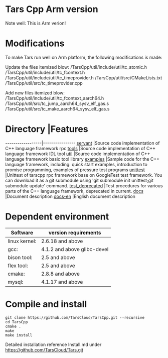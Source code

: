 # Tars Cpp Arm version 

Note well:  This is Arm verion!

# Modifications
To make Tars run well on Arm platform,  the following modifications is made:

Update the files itemized blow:
/TarsCpp/util/include/util/tc_atomic.h
/TarsCpp/util/include/util/tc_fcontext.h
/TarsCpp/util/include/util/tc_timeprovider.h
/TarsCpp/util/src/CMakeLists.txt
/TarsCpp/util/src/tc_timeprovider.cpp

Add new files itemized blow:
/TarsCpp/util/include/util/tc_fcontext_aarch64.h
/TarsCpp/util/src/tc_jump_aarch64_sysv_elf_gas.s
/TarsCpp/util/src/tc_make_aarch64_sysv_elf_gas.s

# Directory |Features
------------------|----------------
[servant](https://github.com/TarsCloud/TarsCpp/tree/master/servant)      |Source code implementation of C++ language framework rpc
[tools](https://github.com/TarsCloud/TarsCpp/tree/master/tools)        |Source code implementation of C++ language framework IDL tool
[util](https://github.com/TarsCloud/TarsCpp/tree/master/util)         |Source code implementation of C++ language framework basic tool library
[examples](https://github.com/TarsCloud/TarsCpp/tree/master/examples)     |Sample code for the C++ language framework, including: quick start examples, introduction to promise programming, examples of pressure test programs
[unittest](https://github.com/TarsCloud/tars-unittest/tree/master)      |Unittest of tarscpp rpc framework base on GoogleTest test framework. You can download it as a git submodule using 'git submodule init unittest;git submodule update' command.
[test_deprecated](https://github.com/TarsCloud/TarsCpp/tree/master/test)         |Test procedures for various parts of the C++ language framework, deprecated in current.
[docs](https://github.com/TarsCloud/TarsCpp/tree/master/docs)         |Document description
[docs-en](https://github.com/TarsCloud/TarsCpp/tree/master/docs-en)      |English document description

# Dependent environment

Software |version requirements
------|--------
linux kernel:   |	2.6.18 and above
gcc:          	|   4.1.2 and above glibc-devel
bison tool:     |	2.5 and above
flex tool:      |	2.5 and above
cmake:       	|   2.8.8 and above
mysql:          |	4.1.17 and above

# Compile and install
```
git clone https://github.com/TarsCloud/TarsCpp.git --recursive
cd TarsCpp
cmake .
make
make install
```

Detailed installation reference Install.md under https://github.com/TarsCloud/Tars.git
